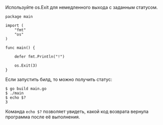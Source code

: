 
Используйте os.Exit для немедленного выхода с заданным статусом.

```run-go
package main

import (
    "fmt"
    "os"
)

func main() {

    defer fmt.Println("!")

    os.Exit(3)
}
```

Если запустить билд, то можно получить статус:
```
$ go build main.go
$ ./main
$ echo $?
3
```

Команда `echo $?` позволяет увидеть, какой код возврата вернула программа после её выполнения.